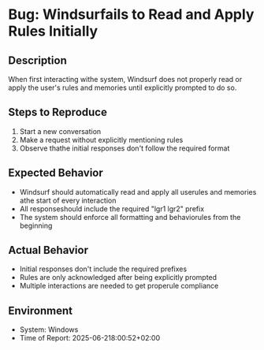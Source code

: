# Bug: Windsurfails to Read and Apply Rules Initially

## Description
When first interacting withe system, Windsurf does not properly read or apply the user's rules and memories until explicitly prompted to do so.

## Steps to Reproduce
1. Start a new conversation
2. Make a request without explicitly mentioning rules
3. Observe thathe initial responses don't follow the required format

## Expected Behavior
- Windsurf should automatically read and apply all userules and memories athe start of every interaction
- All responseshould include the required "lgr1 lgr2" prefix
- The system should enforce all formatting and behaviorules from the beginning

## Actual Behavior
- Initial responses don't include the required prefixes
- Rules are only acknowledged after being explicitly prompted
- Multiple interactions are needed to get properule compliance

## Environment
- System: Windows
- Time of Report: 2025-06-218:00:52+02:00
